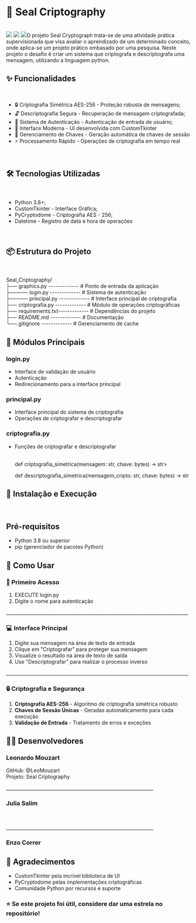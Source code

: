 <h1>🔐 Seal Criptography</h1><br>

<img src="https://img.shields.io/badge/Python-3.8+-blue.svg">
<img src="https://img.shields.io/badge/CustomTkinter-5.2.0-green.svg">
<img src="https://img.shields.io/badge/License-MIT-yellow.svg"


<p>O projeto Seal Cryptograph trata-se de uma atividade prática supervisionada que visa avaliar o aprendizado de um determinado conceito, onde aplica-se um projeto prático embasado por uma pesquisa. Neste projeto o desafio é criar um sistema que criptografa e descriptografa uma mensagem, utilizando a linguagem python.</p>


<h2>✨ Funcionalidades</h2><br>

<ul>
    <li> 🔒 Criptografia Simétrica AES-256 - Proteção robusta de mensagens; </li>
    <li> 🔓 Descriptografia Segura - Recuperação de mensagem criptografada; </li>
    <li> 👥 Sistema de Autenticação - Autenticação de entrada de usuário; </li>
    <li> 🎨 Interface Moderna - UI desenvolvida com CustomTkinter </li>
    <li> 🔑 Gerenciamento de Chaves - Geração automática de chaves de sessão </li>
    <li> ⚡ Processamento Rápido - Operações de criptografia em tempo real </li>
</ul><br>

<h2> 🛠️ Tecnologias Utilizadas </h2><br>

<ul>
    <li> Python 3.8+; </li>
    <li> CustomTkinter - Interface Gráfica; </li>
    <li> PyCryptodome - Criptografia AES - 256; </li>
    <li> Datetime - Registro de data e hora de operações </li>
</ul><br>

<h2> 📦 Estrutura do Projeto </h2><br>

<div>

<p>
Seal_Criptography/<br>
├── graphics.py     -------------           # Ponto de entrada da aplicação<br>
├───── login.py     -------------           # Sistema de autenticação<br>
├───── principal.py -------------           # Interface principal de criptografia<br>
├── criptografia.py -------------           # Módulo de operações criptográficas<br>
├── requirements.txt-------------           # Dependências do projeto<br>
├── README.md       -------------           # Documentação<br>
└──.gitignore       -------------           # Gerenciamento de cache<br>
</p>
</div>


<h2> 🔧 Módulos Principais </h2>

<h3>login.py</h3>

<ul>

<li>Interface de validação de usuário</li>
<li>Autenticação</li>
<li>Redirecionamento para a interface principal</li>

</ul>

<h3>principal.py</h3>

<ul>

<li>Interface principal do sistema de criptografia</li>
<li>Operações de criptografar e descriptografar</li>

</ul>

<h3>criptografia.py</h3>

<ul>

<li>Funções de criptografar e descriptografar</li><br>

<p>def criptografia_simetrica(mensagem: str, chave: bytes) -> str></p>
<p>def descriptografia_simetrica(mensagem_cripto: str, chave: bytes) -> str</p>


</ul>


<h2> 🚀 Instalação e Execução </h2><br>

<h2>Pré-requisitos</h2>

<ul>
    <li>Python 3.8 ou superior</li>
    <li>pip (gerenciador de pacotes Python)</li>
</ul>


<div>

<h2>📝 Como Usar</h2>

<h3>🔐 Primeiro Acesso</h3>

<ol>

<li>EXECUTE login.py</li>
<li>Digite o nome para autenticação</li>

</ol>

<p>______________________________________________________________________________</p>

<h3>💻 Interface Principal</h3>

<ol>

<li>Digite sua mensagem na área de texto de entrada</li>

<li>Clique em "Criptografar" para proteger sua mensagem</li>

<li>Visualize o resultado na área de texto de saída</li>

<li>Use "Descriptografar" para realizar o processo inverso</li>

</ol>

<p>______________________________________________________________________________</p>

<h3>🔒 Criptografia e Segurança</h3>

<ol>

<li><b>Criptografia AES-256</b> - Algoritmo de criptografia simétrica robusto</li>

<li><b>Chaves de Sessão Únicas</b> - Geradas automaticamente para cada execução</li>

<li><b>Validação de Entrada</b> - Tratamento de erros e exceções</li>

</ol>

</div>


<h2>👨‍💻 Desenvolvedores</h2>

<h3>Leonardo Mouzart</h3>
GitHub: <a href"https://github.com/LeoMouzart">@LeoMouzart</a><br>
Projeto: Seal Criptography<br>
<p>_______________________________________________________________</p>
<h3>Julia Salim</h3><br>
<p>_______________________________________________________________</p>
<h3>Enzo Correr</h3>




<h2>🙏 Agradecimentos</h2>

<ul>
<li>CustomTkinter pela incrível biblioteca de UI</li>
<li>PyCryptodome pelas implementações criptográficas</li>
<li>Comunidade Python por recursos e suporte</li>
</ul>

<h3>⭐ Se este projeto foi útil, considere dar uma estrela no repositório!</h3>
